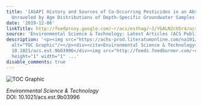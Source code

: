 ```yaml
---
title: '[ASAP] History and Sources of Co-Occurring Pesticides in an Abstraction Well
  Unraveled by Age Distributions of Depth-Specific Groundwater Samples'
date: '2019-12-06'
linkTitle: http://feedproxy.google.com/~r/acs/esthag/~3/YGALN2cU5r4/acs.est.9b03996
source: 'Environmental Science & Technology: Latest Articles (ACS Publications)'
description: '<p><img src="https://achs-prod.literatumonline.com/na101/home/literatum/publisher/achs/journals/content/esthag/0/esthag.ahead-of-print/acs.est.9b03996/20191206/images/medium/es9b03996_0005.gif"
  alt="TOC Graphic"/></p><div><cite>Environmental Science & Technology</cite></div><div>DOI:
  10.1021/acs.est.9b03996</div><img src="http://feeds.feedburner.com/~r/acs/esthag/~4/YGALN2cU5r4"
  height="1" width="1" ...'
disable_comments: true
---
```

<p><img src="https://achs-prod.literatumonline.com/na101/home/literatum/publisher/achs/journals/content/esthag/0/esthag.ahead-of-print/acs.est.9b03996/20191206/images/medium/es9b03996_0005.gif" alt="TOC Graphic"/></p><div><cite>Environmental Science & Technology</cite></div><div>DOI: 10.1021/acs.est.9b03996</div><img src="http://feeds.feedburner.com/~r/acs/esthag/~4/YGALN2cU5r4" height="1" width="1" ...